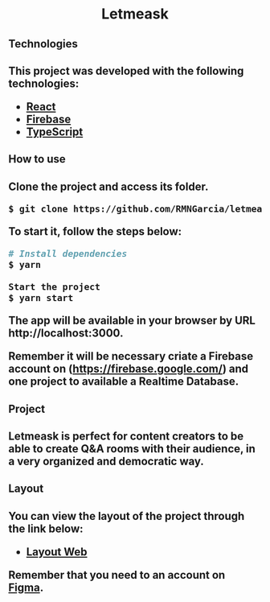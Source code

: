 <h1 align="center">
    Letmeask
</h1>

<h2>Technologies<h2/>

This project was developed with the following technologies:

- [React](https://reactjs.org)
- [Firebase](https://firebase.google.com/)
- [TypeScript](https://www.typescriptlang.org/)

<h2>How to use<h2/>

Clone the project and access its folder.

```bash
$ git clone https://github.com/RMNGarcia/letmeask
```
To start it, follow the steps below:
```bash
# Install dependencies
$ yarn

Start the project
$ yarn start
```
The app will be available in your browser by URL http://localhost:3000.

Remember it will be necessary criate a Firebase account on (https://firebase.google.com/) and one project to available a Realtime Database.

<h2>Project<h2/>

Letmeask is perfect for content creators to be able to create Q&A rooms with their audience, in a very organized and democratic way. 

<h2>Layout<h2/>

You can view the layout of the project through the link below:

- [Layout Web](https://www.figma.com/file/u0BQK8rCf2KgzcukdRRCWh/Letmeask/duplicate) 

Remember that you need to an account on [Figma](http://figma.com/).
